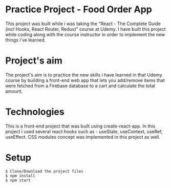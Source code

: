 # Practice Project - Food Order App
This project was built while i was taking the "React - The Complete Guide (incl Hooks, React Router, Redux)"
course at Udemy.
I have built this project while coding along with the course instructor in order to implement the new things i've learned. 

# Project's aim
The project's aim is to practice the new skills i have learned in that Udemy course by building a front-end web app that lets you add/remove items that were fetched from a Firebase database to a cart and calculate  the total amount.

# Technologies 
This is a front-end project that was built using create-react-app.
In this project i used several react hooks such as - useState, useContext, useRef, useEffect.
CSS modules concept was implemented in this project as well. 

# Setup
```
$ Clone/Download the project files
$ npm install
$ npm start
```


